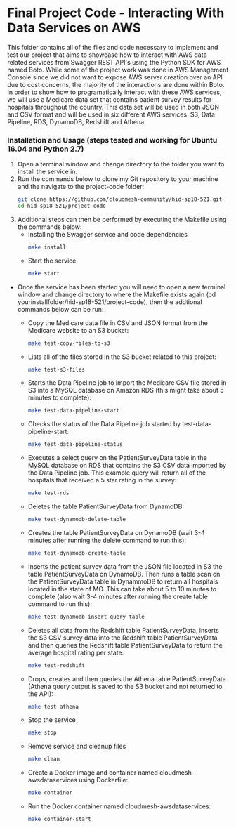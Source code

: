 # Final Project Code - Interacting With Data Services on AWS
This folder contains all of the files and code necessary to implement and test our project that aims to showcase how to interact with AWS data related services from Swagger REST API's using the Python SDK for AWS named Boto. While some of the project work was done in AWS Management Console since we did not want to expose AWS server creation over an API due to cost concerns, the majority of the interactions are done within Boto. In order to show how to programatically interact with these AWS services, we will use a Medicare data set that contains patient survey results for hospitals throughout the country. This data set will be used in both JSON and CSV format and will be used in six different AWS services: S3, Data Pipeline, RDS, DynamoDB, Redshift and Athena. 

### Installation and Usage (steps tested and working for Ubuntu 16.04 and Python 2.7)
1. Open a terminal window and change directory to the folder you want to install the service in.
2. Run the commands below to clone my Git repository to your machine and the navigate to the project-code folder: 
    ```sh
    git clone https://github.com/cloudmesh-community/hid-sp18-521.git
    cd hid-sp18-521/project-code
    ```
3. Additional steps can then be performed by executing the Makefile using the commands below:
    -  Installing the Swagger service and code dependencies
        ```sh
        make install
        ```
    -  Start the service
        ```sh
        make start
        ```
 - Once the service has been started you will need to open a new terminal window and change directory to where the Makefile exists again (cd yourinstallfolder/hid-sp18-521/project-code), then the addtional commands below can be run:
   
    -  Copy the Medicare data file in CSV and JSON format from the Medicare website to an S3 bucket:
        ```sh
        make test-copy-files-to-s3
        ```
    -  Lists all of the files stored in the S3 bucket related to this project:
        ```sh
        make test-s3-files
        ```
    -  Starts the Data Pipeline job to import the Medicare CSV file stored in S3 into a MySQL database on Amazon RDS (this might take about 5 minutes to complete):
        ```sh
        make test-data-pipeline-start
        ```
    -  Checks the status of the Data Pipeline job started by test-data-pipeline-start:
        ```sh
        make test-data-pipeline-status
        ```
    -  Executes a select query on the PatientSurveyData table in the MySQL database on RDS that contains the S3 CSV data imported by the Data Pipeline job. This example query will return all of the hospitals that received a 5 star rating in the survey:
        ```sh
        make test-rds
        ```
    -  Deletes the table PatientSurveyData from DynamoDB:
        ```sh
        make test-dynamodb-delete-table
        ```
    -  Creates the table PatientSurveyData on DynamoDB (wait 3-4 minutes after running the delete command to run this):
        ```sh
        make test-dynamodb-create-table
        ```
    -  Inserts the patient survey data from the JSON file located in S3 the table PatientSurveyData on DynamoDB. Then runs a table scan on the PatientSurveyData table in DynammoDB to return all hospitals located in the state of MO. This can take about 5 to 10 minutes to complete (also wait 3-4 minutes after running the create table command to run this):
        ```sh
        make test-dynamodb-insert-query-table
        ```
    -  Deletes all data from the Redshift table PatientSurveyData, inserts the S3 CSV survey data into the Redshift table PatientSurveyData and then queries the Redshift table PatientSurveyData to return the average hospital rating per state:
        ```sh
        make test-redshift
        ```
    -  Drops, creates and then queries the Athena table PatientSurveyData (Athena query output is saved to the S3 bucket and not returned to the API):
        ```sh
        make test-athena
        ```
    -  Stop the service
        ```sh
        make stop
        ```
    -  Remove service and cleanup files
        ```sh
        make clean
        ```
    -  Create a Docker image and container named cloudmesh-awsdataservices using Dockerfile:
        ```sh
        make container
        ```
    -  Run the Docker container named cloudmesh-awsdataservices:
        ```sh
        make container-start
        ```

